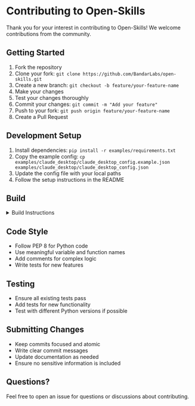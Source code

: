 # Contributing to Open-Skills

Thank you for your interest in contributing to Open-Skills! We welcome contributions from the community.

## Getting Started

1. Fork the repository
2. Clone your fork: `git clone https://github.com/BandarLabs/open-skills.git`
3. Create a new branch: `git checkout -b feature/your-feature-name`
4. Make your changes
5. Test your changes thoroughly
6. Commit your changes: `git commit -m "Add your feature"`
7. Push to your fork: `git push origin feature/your-feature-name`
8. Create a Pull Request

## Development Setup

1. Install dependencies: `pip install -r examples/requirements.txt`
2. Copy the example config: `cp examples/claude_desktop/claude_desktop_config.example.json examples/claude_desktop/claude_desktop_config.json`
3. Update the config file with your local paths
4. Follow the setup instructions in the README

## Build
<details>
<summary>Build Instructions</summary>

To start building the container, you might need to perform the following commands:

```bash
# Stop any running container services
sudo pkill -f container

# Start the container system
container system start

# Remove existing buildkit if necessary
container rm buildkit

# Build the container with the specified Dockerfile and tag
container build --tag os --file Dockerfile .

# Tag the newly built container
container image tag os instavm/open-skills

# Push the image to the registry
container image push instavm/open-skills
```

</details>

## Code Style

- Follow PEP 8 for Python code
- Use meaningful variable and function names
- Add comments for complex logic
- Write tests for new features

## Testing

- Ensure all existing tests pass
- Add tests for new functionality
- Test with different Python versions if possible

## Submitting Changes

- Keep commits focused and atomic
- Write clear commit messages
- Update documentation as needed
- Ensure no sensitive information is included

## Questions?

Feel free to open an issue for questions or discussions about contributing.
